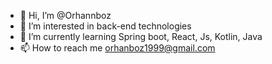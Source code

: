 - 👋 Hi, I’m @Orhannboz
- 👀 I’m interested in back-end technologies
- 🌱 I’m currently learning Spring boot, React, Js, Kotlin, Java
- 📫 How to reach me orhanboz1999@gmail.com

<!---
Orhannboz/Orhannboz is a ✨ special ✨ repository because its `README.md` (this file) appears on your GitHub profile.
You can click the Preview link to take a look at your changes.
--->
